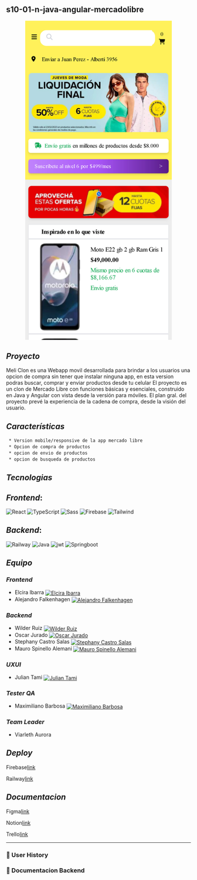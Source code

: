 ## s10-01-n-java-angular-mercadolibre

<p align="center"> 
<img src="./testing/meliclon.jpg" width = 400rem/>
</p>

## *Proyecto*

Meli Clon es una Webapp movil desarrollada para brindar a los usuarios una opcion de compra sin tener que instalar ninguna app, en esta version podras buscar, comprar y enviar productos desde tu celular
El proyecto es un clon de Mercado Libre con funciones básicas y esenciales, construido en Java y Angular con vista desde la versión para móviles. El plan gral. del proyecto prevé la experiencia de la cadena de compra, desde la visión del usuario.

## *Características*

```sh
 * Version mobile/responsive de la app mercado libre
 * Opcion de compra de productos
 * opcion de envio de productos
 * opcion de busqueda de productos
```

## *Tecnologias*

## *Frontend*:

![React](https://img.shields.io/badge/Angular-E23237?style=for-the-badge&logo=angular&logoColor=black) ![TypeScript](https://img.shields.io/badge/TypeScript-blue.svg?style=for-the-badge&logo=TypeScript&logoColor=white) ![Sass](https://img.shields.io/badge/SCSS-CC6699?style=for-the-badge&logo=sass&logoColor=white) ![Firebase](https://img.shields.io/badge/Firebase-FFCA28?style=for-the-badge&logo=firebase&logoColor=white) ![Tailwind](https://img.shields.io/badge/Tailwind-06B6D4?style=for-the-badge&logo=tailwindcss&logoColor=white)

## *Backend*:

![Railway](https://img.shields.io/badge/Railway-0B0D0E?style=for-the-badge&logo=railway&logoColor=white) ![Java](https://img.shields.io/badge/Java-%23404d59.svg?style=for-the-badge&logo=JAVA&logoColor=%2361DAFB) ![jwt](https://img.shields.io/badge/Apache-000000?style=for-the-badge&logo=apache&logoColor=white) ![Springboot](http://img.shields.io/badge/-Springboot-629e3a?style=flat-square&logo=springboot&logoColor=white)

## *Equipo*

### *Frontend*
  - Elcira Ibarra <a href="" target="blank"><img align="center" src="https://raw.githubusercontent.com/rahuldkjain/github-profile-readme-generator/master/src/images/icons/Social/linked-in-alt.svg" alt="Elcira Ibarra" height="12" width="20" /></a> 
  - Alejandro Falkenhagen <a href="" target="blank"><img align="center" src="https://raw.githubusercontent.com/rahuldkjain/github-profile-readme-generator/master/src/images/icons/Social/linked-in-alt.svg" alt="Alejandro Falkenhagen" height="12" width="20" /></a> 

### *Backend* 
  - Wilder Ruiz <a href="" target="blank"><img align="center" src="https://raw.githubusercontent.com/rahuldkjain/github-profile-readme-generator/master/src/images/icons/Social/linked-in-alt.svg" alt="Wilder Ruiz" height="12" width="20" /></a> 
  - Oscar Jurado <a href="" target="blank"><img align="center" src="https://raw.githubusercontent.com/rahuldkjain/github-profile-readme-generator/master/src/images/icons/Social/linked-in-alt.svg" alt="Oscar Jurado" height="12" width="20" /></a> 
  - Stephany Castro Salas <a href="" target="blank"><img align="center" src="https://raw.githubusercontent.com/rahuldkjain/github-profile-readme-generator/master/src/images/icons/Social/linked-in-alt.svg" alt="Stephany Castro Salas" height="12" width="20" /></a> 
  - Mauro Spinello Alemani <a href="" target="blank"><img align="center" src="https://raw.githubusercontent.com/rahuldkjain/github-profile-readme-generator/master/src/images/icons/Social/linked-in-alt.svg" alt="Mauro Spinello Alemani" height="12" width="20" /></a> 

### *UXUI* 
  - Julian Tami <a href="" target="blank"><img align="center" src="https://raw.githubusercontent.com/rahuldkjain/github-profile-readme-generator/master/src/images/icons/Social/linked-in-alt.svg" alt="Julian Tami" height="12" width="20" /></a> 

### *Tester QA* 
  - Maximiliano Barbosa <a href="https://www.linkedin.com/in/maxi-barbosa/" target="blank"><img align="center" src="https://raw.githubusercontent.com/rahuldkjain/github-profile-readme-generator/master/src/images/icons/Social/linked-in-alt.svg" alt="Maximiliano Barbosa" height="12" width="20" /></a> 

### *Team Leader* 
  - Viarleth Aurora

## *Deploy*

Firebase[link](https://meliclon.web.app/)

Railway[link](https://backend-meli.up.railway.app/)

## *Documentacion*

Figma[link](https://www.figma.com/file/VMH9CkxzSoYqmsYZCPsJ6x/Clon-Meli?type=design&node-id=1-2&mode=design&t=MzT3rkzu34iN68fI-0)

Notion[link](https://maxi-barbosa-proyects.notion.site/maxi-barbosa-proyects/Clon-Mercado-Libre-8807b6a24f7c4959936a3e448356716b)

Trello[link](https://trello.com/b/L6vQPYeR/clonmercadolibre)

<hr/>

### 🔗 User History

### 🔗 Documentacion Backend
